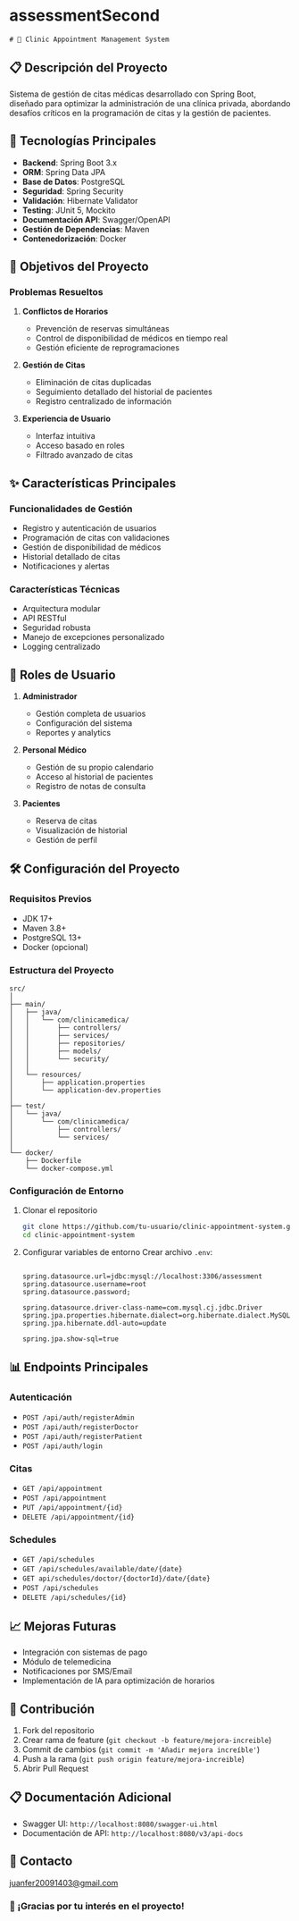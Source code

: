 # assessmentSecond


    # 🏥 Clinic Appointment Management System

## 📋 Descripción del Proyecto

Sistema de gestión de citas médicas desarrollado con Spring Boot, diseñado para optimizar la administración de una clínica privada, abordando desafíos críticos en la programación de citas y la gestión de pacientes.

## 🚀 Tecnologías Principales

- **Backend**: Spring Boot 3.x
- **ORM**: Spring Data JPA
- **Base de Datos**: PostgreSQL
- **Seguridad**: Spring Security
- **Validación**: Hibernate Validator
- **Testing**: JUnit 5, Mockito
- **Documentación API**: Swagger/OpenAPI
- **Gestión de Dependencias**: Maven
- **Contenedorización**: Docker

## 🎯 Objetivos del Proyecto

### Problemas Resueltos
1. **Conflictos de Horarios**
    - Prevención de reservas simultáneas
    - Control de disponibilidad de médicos en tiempo real
    - Gestión eficiente de reprogramaciones

2. **Gestión de Citas**
    - Eliminación de citas duplicadas
    - Seguimiento detallado del historial de pacientes
    - Registro centralizado de información

3. **Experiencia de Usuario**
    - Interfaz intuitiva
    - Acceso basado en roles
    - Filtrado avanzado de citas

## ✨ Características Principales

### Funcionalidades de Gestión
- Registro y autenticación de usuarios
- Programación de citas con validaciones
- Gestión de disponibilidad de médicos
- Historial detallado de citas
- Notificaciones y alertas

### Características Técnicas
- Arquitectura modular
- API RESTful
- Seguridad robusta
- Manejo de excepciones personalizado
- Logging centralizado

## 🔐 Roles de Usuario

1. **Administrador**
    - Gestión completa de usuarios
    - Configuración del sistema
    - Reportes y analytics

2. **Personal Médico**
    - Gestión de su propio calendario
    - Acceso al historial de pacientes
    - Registro de notas de consulta

3. **Pacientes**
    - Reserva de citas
    - Visualización de historial
    - Gestión de perfil

## 🛠 Configuración del Proyecto

### Requisitos Previos
- JDK 17+
- Maven 3.8+
- PostgreSQL 13+
- Docker (opcional)

### Estructura del Proyecto
```
src/
│
├── main/
│   ├── java/
│   │   └── com/clinicamedica/
│   │       ├── controllers/
│   │       ├── services/
│   │       ├── repositories/
│   │       ├── models/
│   │       └── security/
│   │
│   └── resources/
│       ├── application.properties
│       └── application-dev.properties
│
├── test/
│   └── java/
│       └── com/clinicamedica/
│           ├── controllers/
│           └── services/
│
└── docker/
    ├── Dockerfile
    └── docker-compose.yml
```

### Configuración de Entorno

1. Clonar el repositorio
   ```bash
   git clone https://github.com/tu-usuario/clinic-appointment-system.git
   cd clinic-appointment-system
   ```

2. Configurar variables de entorno
   Crear archivo `.env`:
   ```properties
 
   spring.datasource.url=jdbc:mysql://localhost:3306/assessment
   spring.datasource.username=root
   spring.datasource.password;
   
   spring.datasource.driver-class-name=com.mysql.cj.jdbc.Driver
   spring.jpa.properties.hibernate.dialect=org.hibernate.dialect.MySQLDialect
   spring.jpa.hibernate.ddl-auto=update
   
   spring.jpa.show-sql=true
   ```


## 📊 Endpoints Principales

### Autenticación
- `POST /api/auth/registerAdmin`
- `POST /api/auth/registerDoctor`
- `POST /api/auth/registerPatient`
- `POST /api/auth/login`

### Citas
- `GET /api/appointment`
- `POST /api/appointment`
- `PUT /api/appointment/{id}`
- `DELETE /api/appointment/{id}`


### Schedules
- `GET /api/schedules`
- `GET /api/schedules/available/date/{date}`
- `GET api/schedules/doctor/{doctorId}/date/{date}`
- `POST /api/schedules`
- `DELETE /api/schedules/{id}`



## 📈 Mejoras Futuras
- Integración con sistemas de pago
- Módulo de telemedicina
- Notificaciones por SMS/Email
- Implementación de IA para optimización de horarios

## 🤝 Contribución

1. Fork del repositorio
2. Crear rama de feature (`git checkout -b feature/mejora-increible`)
3. Commit de cambios (`git commit -m 'Añadir mejora increíble'`)
4. Push a la rama (`git push origin feature/mejora-increible`)
5. Abrir Pull Request

## 📋 Documentación Adicional
- Swagger UI: `http://localhost:8080/swagger-ui.html`
- Documentación de API: `http://localhost:8080/v3/api-docs`


## 👥 Contacto
juanfer20091403@gmail.com

### 🌟 ¡Gracias por tu interés en el proyecto!

